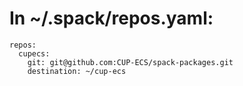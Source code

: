 # In ~/.spack/repos.yaml:
```
repos:
  cupecs:
    git: git@github.com:CUP-ECS/spack-packages.git
    destination: ~/cup-ecs
```
